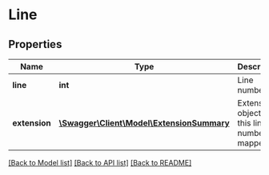 # Line

## Properties
Name | Type | Description | Notes
------------ | ------------- | ------------- | -------------
**line** | **int** | Line number | [optional] 
**extension** | [**\Swagger\Client\Model\ExtensionSummary**](ExtensionSummary.md) | Extensions object that this line number is mapped to. | [optional] 

[[Back to Model list]](../README.md#documentation-for-models) [[Back to API list]](../README.md#documentation-for-api-endpoints) [[Back to README]](../README.md)


